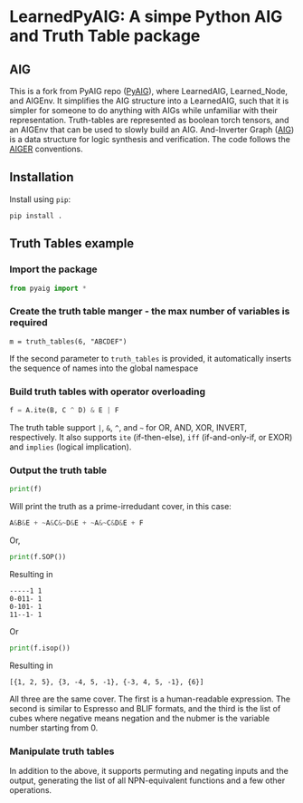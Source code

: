# LearnedPyAIG: A simpe Python AIG and Truth Table package

## AIG

This is a fork from PyAIG repo ([PyAIG](http://github.com/sterin/pyaig)), where LearnedAIG, Learned_Node, and AIGEnv. It simplifies the AIG structure into a LearnedAIG, such that it is simpler for someone to do anything with AIGs while unfamiliar with their representation. Truth-tables are represented as boolean torch tensors, and an AIGEnv that can be used to slowly build an AIG. And-Inverter Graph ([AIG](https://en.wikipedia.org/wiki/And-inverter_graph)) is a data structure for logic synthesis and verification. The code follows the [AIGER](http://fmv.jku.at/aiger/) conventions.

## Installation

Install using `pip`:

```shell
pip install .
```

## Truth Tables example

### Import the package

```python
from pyaig import *
```

### Create the truth table manger - the max number of variables is required

``` pyhton
m = truth_tables(6, "ABCDEF")
```

If the second parameter to `truth_tables` is provided, it automatically inserts the sequence of names into the global namespace

### Build truth tables with operator overloading

```python
f = A.ite(B, C ^ D) & E | F
```

The truth table support `|`, `&`, `^`, and `~` for OR, AND, XOR, INVERT, respectively. It also supports `ite` (if-then-else), `iff` (if-and-only-if, or EXOR) and `implies` (logical implication). 

### Output the truth table

```python
print(f)
```

Will print the truth as a prime-irredudant cover, in this case:

```python
A&B&E + ~A&C&~D&E + ~A&~C&D&E + F
```

Or,

```python
print(f.SOP())
```

Resulting in 

```
-----1 1
0-011- 1
0-101- 1
11--1- 1
```

Or 

```python
print(f.isop())
```

Resulting in 

```
[{1, 2, 5}, {3, -4, 5, -1}, {-3, 4, 5, -1}, {6}]
```

All three are the same cover. The first is a human-readable expression. The second is similar to Espresso and BLIF formats, and the third is the list of cubes where negative means negation and the nubmer is the variable number starting from 0.

### Manipulate truth tables

In addition to the above, it supports permuting and negating inputs and the output, generating the list of all NPN-equivalent functions and a few other operations.
